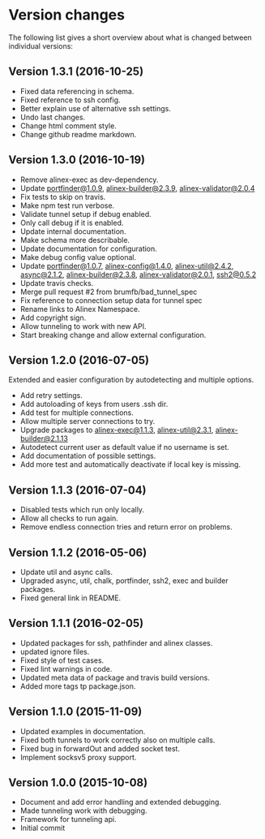 Version changes
=================================================

The following list gives a short overview about what is changed between
individual versions:

Version 1.3.1 (2016-10-25)
-------------------------------------------------
- Fixed data referencing in schema.
- Fixed reference to ssh config.
- Better explain use of alternative ssh settings.
- Undo last changes.
- Change html comment style.
- Change github readme markdown.

Version 1.3.0 (2016-10-19)
-------------------------------------------------
- Remove alinex-exec as dev-dependency.
- Update portfinder@1.0.9, alinex-builder@2.3.9, alinex-validator@2.0.4
- Fix tests to skip on travis.
- Make npm test run verbose.
- Validate tunnel setup if debug enabled.
- Only call debug if it is enabled.
- Update internal documentation.
- Make schema more describable.
- Update documentation for configuration.
- Make debug config value optional.
- Update portfinder@1.0.7, alinex-config@1.4.0, alinex-util@2.4.2, async@2.1.2, alinex-builder@2.3.8, alinex-validator@2.0.1, ssh2@0.5.2
- Update travis checks.
- Merge pull request #2 from brumfb/bad_tunnel_spec
- Fix reference to connection setup data for tunnel spec
- Rename links to Alinex Namespace.
- Add copyright sign.
- Allow tunneling to work with new API.
- Start breaking change and allow external configuration.

Version 1.2.0 (2016-07-05)
-------------------------------------------------
Extended and easier configuration by autodetecting and multiple options.

- Add retry settings.
- Add autoloading of keys from users .ssh dir.
- Add test for multiple connections.
- Allow multiple server connections to try.
- Upgrade packages to alinex-exec@1.1.3, alinex-util@2.3.1, alinex-builder@2.1.13
- Autodetect current user as default value if no username is set.
- Add documentation of possible settings.
- Add more test and automatically deactivate if local key is missing.

Version 1.1.3 (2016-07-04)
-------------------------------------------------
- Disabled tests which run only locally.
- Allow all checks to run again.
- Remove endless connection tries and return error on problems.

Version 1.1.2 (2016-05-06)
-------------------------------------------------
- Update util and async calls.
- Upgraded async, util, chalk, portfinder, ssh2, exec and builder packages.
- Fixed general link in README.

Version 1.1.1 (2016-02-05)
-------------------------------------------------
- Updated packages for ssh, pathfinder and alinex classes.
- updated ignore files.
- Fixed style of test cases.
- Fixed lint warnings in code.
- Updated meta data of package and travis build versions.
- Added more tags tp package.json.

Version 1.1.0 (2015-11-09)
-------------------------------------------------
- Updated examples in documentation.
- Fixed both tunnels to work correctly also on multiple calls.
- Fixed bug in forwardOut and added socket test.
- Implement socksv5 proxy support.

Version 1.0.0 (2015-10-08)
-------------------------------------------------
- Document and add error handling and extended debugging.
- Made tunneling work with debugging.
- Framework for tunneling api.
- Initial commit

